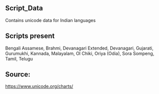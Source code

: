 ## Script_Data
Contains unicode data for Indian languages

## Scripts present
Bengali Assamese, Brahmi, Devanagari Extended, Devanagari, Gujarati, Gurumukhi, Kannada, Malayalam, Ol Chiki, Oriya (Odia), Sora Sompeng, Tamil, Telugu

## Source:
https://www.unicode.org/charts/
